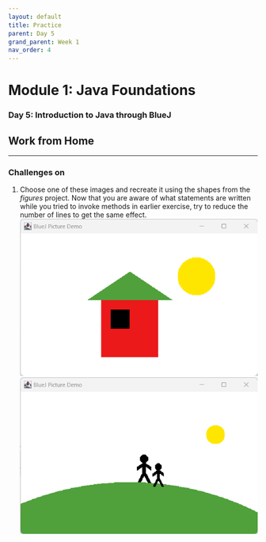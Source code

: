 ```yaml
---
layout: default
title: Practice
parent: Day 5
grand_parent: Week 1
nav_order: 4
---
```


# Module 1: Java Foundations
### Day 5: Introduction to Java through BlueJ
## Work from Home
---
### Challenges on 
1. Choose one of these images and recreate it using the shapes from the _figures_ project. Now that you are aware of what statements are written while you tried to invoke methods in earlier exercise, try to reduce the number of lines to get the same effect.
    ![House Challenge](../session_time/images/session01-challenge01.png "A House with Sun")
    ![Couple](../session_time/images/session01-challenge02.png "A Couple seeing Sunset")